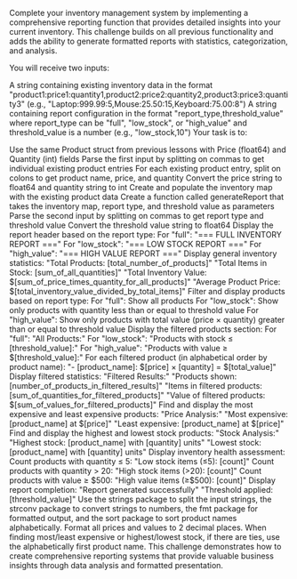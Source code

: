 Complete your inventory management system by implementing a comprehensive reporting function that provides detailed insights into your current inventory. This challenge builds on all previous functionality and adds the ability to generate formatted reports with statistics, categorization, and analysis.

You will receive two inputs:

A string containing existing inventory data in the format "product1:price1:quantity1,product2:price2:quantity2,product3:price3:quantity3" (e.g., "Laptop:999.99:5,Mouse:25.50:15,Keyboard:75.00:8")
A string containing report configuration in the format "report_type,threshold_value" where report_type can be "full", "low_stock", or "high_value" and threshold_value is a number (e.g., "low_stock,10")
Your task is to:

Use the same Product struct from previous lessons with Price (float64) and Quantity (int) fields
Parse the first input by splitting on commas to get individual existing product entries
For each existing product entry, split on colons to get product name, price, and quantity
Convert the price string to float64 and quantity string to int
Create and populate the inventory map with the existing product data
Create a function called generateReport that takes the inventory map, report type, and threshold value as parameters
Parse the second input by splitting on commas to get report type and threshold value
Convert the threshold value string to float64
Display the report header based on the report type:
For "full": "=== FULL INVENTORY REPORT ==="
For "low_stock": "=== LOW STOCK REPORT ==="
For "high_value": "=== HIGH VALUE REPORT ==="
Display general inventory statistics:
"Total Products: [total_number_of_products]"
"Total Items in Stock: [sum_of_all_quantities]"
"Total Inventory Value: $[sum_of_price_times_quantity_for_all_products]"
"Average Product Price: $[total_inventory_value_divided_by_total_items]"
Filter and display products based on report type:
For "full": Show all products
For "low_stock": Show only products with quantity less than or equal to threshold value
For "high_value": Show only products with total value (price × quantity) greater than or equal to threshold value
Display the filtered products section:
For "full": "All Products:"
For "low_stock": "Products with stock ≤ [threshold_value]:"
For "high_value": "Products with value ≥ $[threshold_value]:"
For each filtered product (in alphabetical order by product name):
"- [product_name]: $[price] × [quantity] = $[total_value]"
Display filtered statistics:
"Filtered Results:"
"Products shown: [number_of_products_in_filtered_results]"
"Items in filtered products: [sum_of_quantities_for_filtered_products]"
"Value of filtered products: $[sum_of_values_for_filtered_products]"
Find and display the most expensive and least expensive products:
"Price Analysis:"
"Most expensive: [product_name] at $[price]"
"Least expensive: [product_name] at $[price]"
Find and display the highest and lowest stock products:
"Stock Analysis:"
"Highest stock: [product_name] with [quantity] units"
"Lowest stock: [product_name] with [quantity] units"
Display inventory health assessment:
Count products with quantity ≤ 5: "Low stock items (≤5): [count]"
Count products with quantity > 20: "High stock items (>20): [count]"
Count products with value ≥ $500: "High value items (≥$500): [count]"
Display report completion:
"Report generated successfully"
"Threshold applied: [threshold_value]"
Use the strings package to split the input strings, the strconv package to convert strings to numbers, the fmt package for formatted output, and the sort package to sort product names alphabetically. Format all prices and values to 2 decimal places. When finding most/least expensive or highest/lowest stock, if there are ties, use the alphabetically first product name. This challenge demonstrates how to create comprehensive reporting systems that provide valuable business insights through data analysis and formatted presentation.
